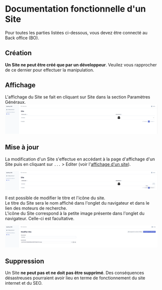# Documentation fonctionnelle d'un Site

Pour toutes les parties listées ci-dessous, vous devez être connecté au Back office (BO).

## Création

**Un Site ne peut être créé que par un développeur**. Veuilez vous rapprocher de ce dernier pour effectuer la manipulation.

## <a name="display"></a>Affichage

L'affichage du Site se fait en cliquant sur Site dans la section Paramètres Généraux.
![read Site](read_site.png)

## Mise à jour

La modification d'un Site s'effectue en accédant à la page d'affichage d'un Site puis en cliquant sur `...` > Editer  (voir l'[affichage d'un site](#display)).

![update Site](update_site.png)

Il est possible de modifier le titre et l'icône du site.  
Le titre du Site sera le nom affiché dans l'onglet du navigateur et dans le lien des moteurs de recherche.  
L'icône du Site correspond à la petite image présente dans l'onglet du navigateur. Celle-ci est facultative.

![Formulaire d'édition d'un Site](update_form_site.png)

## Suppression

Un Site **ne peut pas et ne doit pas être supprimé**. Des conséquences désastreuses pourraient avoir lieu en terme de fonctionnement du site internet et du SEO.
